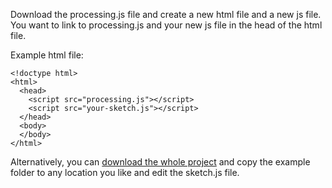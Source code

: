 Download the processing.js file and create a new html file and a new js file. You want to link to processing.js and your new js file in the head of the html file.

Example html file:
```
<!doctype html>
<html>
  <head>
    <script src="processing.js"></script>
    <script src="your-sketch.js"></script>
  </head>
  <body>
  </body>
</html>
```

Alternatively, you can [download the whole project](https://github.com/lmccart/processing-js/archive/master.zip) and copy the example folder to any location you like and edit the sketch.js file.


